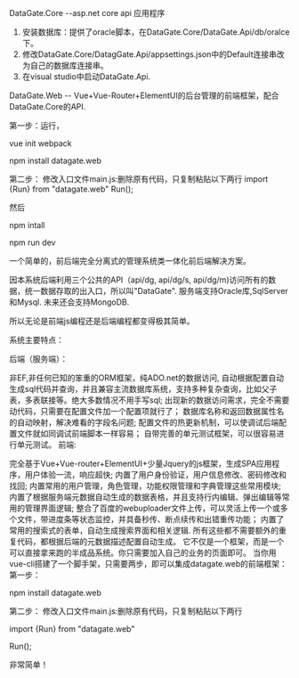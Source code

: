 DataGate.Core --asp.net core api 应用程序
1. 安装数据库：提供了oracle脚本，在DataGate.Core/DataGate.Api/db/oralce下。
2. 修改DataGate.Core/DatagGate.Api/appsettings.json中的Default连接串改为自己的数据库连接串。
3. 在visual studio中启动DataGate.Api.

DataGate.Web -- Vue+Vue-Router+ElementUI的后台管理的前端框架，配合DataGate.Core的API.

第一步：运行，

vue init webpack

npm install datagate.web

第二步： 修改入口文件main.js:删除原有代码，只复制粘贴以下两行
import {Run} from "datagate.web"
Run();
 
然后

npm intall

npm run dev

一个简单的，前后端完全分离式的管理系统类一体化前后端解决方案。

因本系统后端利用三个公共的API（api/dg, api/dg/s, api/dg/m)访问所有的数据，统一数据存取的出入口，所以叫"DataGate". 服务端支持Oracle库,SqlServer和Mysql. 未来还会支持MongoDB.

所以无论是前端js编程还是后端编程都变得极其简单。

系统主要特点：

后端（服务端）：

非EF,非任何已知的笨重的ORM框架，纯ADO.net的数据访问, 自动根据配置自动生成sql代码并查询，并且兼容主流数据库系统，支持多种复杂查询，比如父子表，多表联接等。绝大多数情况不用手写sql;
出现新的数据访问需求，完全不需要动代码，只需要在配置文件加一个配置项就行了；
数据库名称和返回数据属性名的自动映射，解决难看的字段名问题;
配置文件的热更新机制，可以使调试后端配置文件就如同调试前端脚本一样容易；
自带完善的单元测试框架，可以很容易进行单元测试。
前端:

完全基于Vue+Vue-router+ElementUI+少量Jquery的js框架，生成SPA应用程序，用户体验一流，响应超快;
内置了用户身份验证，用户信息修改、密码修改和找回;
内置常用的用户管理，角色管理，功能权限管理和字典管理这些常用模块;
内置了根据服务端元数据自动生成的数据表格，并且支持行内编辑、弹出编辑等常用的管理界面逻辑;
整合了百度的webuploader文件上传，可以灵活上传一个或多个文件，带进度条等状态监控，并具备秒传、断点续传和出错重传功能；
内置了常用的搜索式的表单，自动生成搜索界面和相关逻辑. 所有这些都不需要额外的重复代码，都根据后端的元数据描述配置自动生成。
它不仅是一个框架，而是一个可以直接拿来跑的半成品系统。你只需要加入自己的业务的页面即可。 当你用vue-cli搭建了一个脚手架，只需要两步，即可以集成datagate.web的前端框架： 第一步：

npm install datagate.web

第二步： 修改入口文件main.js:删除原有代码，只复制粘贴以下两行

import {Run} from "datagate.web"

Run();

非常简单！
